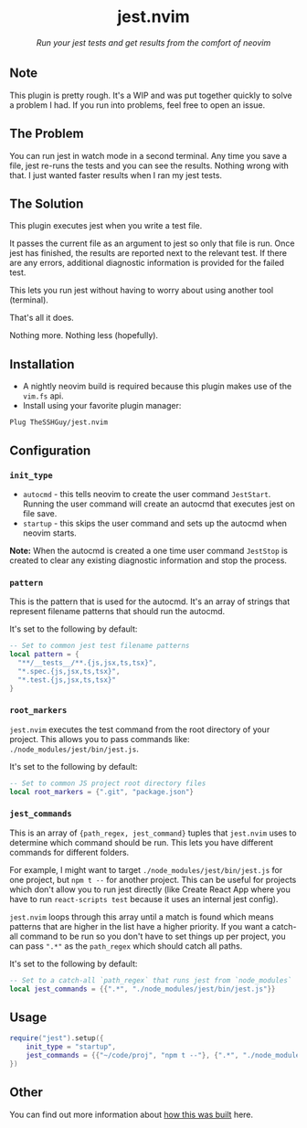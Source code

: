 <div align="center">

# jest.nvim

###### Run your jest tests and get results from the comfort of neovim

</div>

## Note

This plugin is pretty rough. It's a WIP and was put together quickly to solve a problem I had. If you run into problems, feel free to open an issue.

## The Problem

You can run jest in watch mode in a second terminal. Any time you save a file, jest re-runs the tests and you can see the results. Nothing wrong with that. I just wanted faster results when I ran my jest tests.

## The Solution

This plugin executes jest when you write a test file.

It passes the current file as an argument to jest so only that file is run. Once jest has finished, the results are reported next to the relevant test. If there are any errors, additional diagnostic information is provided for the failed test.

This lets you run jest without having to worry about using another tool (terminal).

That's all it does.

Nothing more. Nothing less (hopefully).

## Installation

- A nightly neovim build is required because this plugin makes use of the `vim.fs` api.
- Install using your favorite plugin manager:

```vim
Plug TheSSHGuy/jest.nvim
```

## Configuration

### `init_type`

- `autocmd` - this tells neovim to create the user command `JestStart`. Running the user command will create an autocmd that executes jest on file save.
- `startup` - this skips the user command and sets up the autocmd when neovim starts.

**Note:** When the autocmd is created a one time user command `JestStop` is created to clear any existing diagnostic information and stop the process.

### `pattern`

This is the pattern that is used for the autocmd. It's an array of strings that represent filename patterns that should run the autocmd.

It's set to the following by default:

```lua
-- Set to common jest test filename patterns
local pattern = {
  "**/__tests__/**.{js,jsx,ts,tsx}",
  "*.spec.{js,jsx,ts,tsx}",
  "*.test.{js,jsx,ts,tsx}"
}
```

### `root_markers`

`jest.nvim` executes the test command from the root directory of your project. This allows you to pass commands like: `./node_modules/jest/bin/jest.js`.

It's set to the following by default:

```lua
-- Set to common JS project root directory files
local root_markers = {".git", "package.json"}
```

### `jest_commands`

This is an array of `{path_regex, jest_command}` tuples that `jest.nvim` uses to determine which command should be run. This lets you have different commands for different folders.

For example, I might want to target `./node_modules/jest/bin/jest.js` for one project, but `npm t --` for another project. This can be useful for projects which don't allow you to run jest directly (like Create React App where you have to run `react-scripts test` because it uses an internal jest config).

`jest.nvim` loops through this array until a match is found which means patterns that are higher in the list have a higher priority. If you want a catch-all command to be run so you don't have to set things up per project, you can pass `".*"` as the `path_regex` which should catch all paths.

It's set to the following by default:

```lua
-- Set to a catch-all `path_regex` that runs jest from `node_modules`
local jest_commands = {{".*", "./node_modules/jest/bin/jest.js"}}
```

## Usage

```lua
require("jest").setup({
    init_type = "startup",
    jest_commands = {{"~/code/proj", "npm t --"}, {".*", "./node_modules/jest/bin/jest.js"}}
})
```

## Other

You can find out more information about [how this was built](https://blog.thesshguy.com/jest-nvim-a-neovim-plugin) here.
